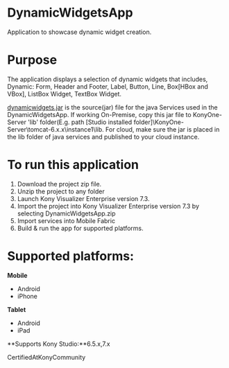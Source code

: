 DynamicWidgetsApp
=================
Application to showcase dynamic widget creation.

# Purpose
The application displays a selection of dynamic widgets that includes, Dynamic: Form, Header and Footer, Label, Button, Line, Box[HBox and VBox], ListBox Widget, TextBox Widget.

[dynamicwidgets.jar](https://github.com/kony/DynamicWidgetsApp/tree/master/Resource%20required) is the source(jar) file for the java Services used in the DynamicWidgetsApp. If working On-Premise, copy this jar file to KonyOne-Server 'lib' folder(E.g. path [Studio installed folder]\KonyOne-Server\tomcat-6.x.x\instance1\lib. For cloud, make sure the jar is placed in the lib folder of java services and published to your cloud instance.




# To run this application

1. Download the project zip file.
2. Unzip the project to any folder
3. Launch Kony Visualizer Enterprise version 7.3.
4. Import the project into Kony Visualizer Enterprise version 7.3 by selecting DynamicWidgetsApp.zip
5. Import services into Mobile Fabric
6. Build & run the app for supported platforms.

# Supported platforms:
**Mobile**
 * Android
 * iPhone

 
**Tablet** 
 * Android
 * iPad


**Supports Kony Studio:**6.5.x,7.x
 
 CertifiedAtKonyCommunity
